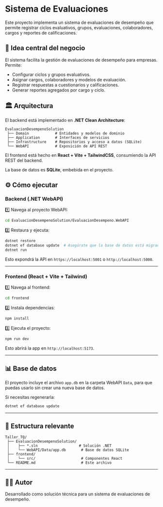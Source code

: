# Sistema de Evaluaciones

Este proyecto implementa un sistema de evaluaciones de desempeño que permite registrar ciclos evaluativos, grupos, evaluaciones, colaboradores, cargos y reportes de calificaciones.

## 🌟 Idea central del negocio

El sistema facilita la gestión de evaluaciones de desempeño para empresas. Permite:

- Configurar ciclos y grupos evaluativos.
- Asignar cargos, colaboradores y modelos de evaluación.
- Registrar respuestas a cuestionarios y calificaciones.
- Generar reportes agregados por cargo y ciclo.

## 🏛️ Arquitectura

El backend está implementado en **.NET Clean Architecture**:

```
EvaluacionDesempenoSolution
 ├── Domain            # Entidades y modelos de dominio
 ├── Application       # Interfaces de servicios
 ├── Infrastructure    # Repositorios y acceso a datos (SQLite)
 └── WebAPI            # Exposición de API REST
```

El frontend está hecho en **React + Vite + TailwindCSS**, consumiendo la API REST del backend.

La base de datos es **SQLite**, embebida en el proyecto.

## ⚙️ Cómo ejecutar

### Backend (.NET WebAPI)

1️⃣ Navega al proyecto WebAPI:

```bash
cd EvaluacionDesempenoSolution/EvaluacionDesempeno.WebAPI
```

2️⃣ Restaura y ejecuta:

```bash
dotnet restore
dotnet ef database update  # Asegúrate que la base de datos está migrada
dotnet run
```

Esto expondrá la API en `https://localhost:5001` o `http://localhost:5000`.

---

### Frontend (React + Vite + Tailwind)

1️⃣ Navega al frontend:

```bash
cd frontend
```

2️⃣ Instala dependencias:

```bash
npm install
```

3️⃣ Ejecuta el proyecto:

```bash
npm run dev
```

Esto abrirá la app en `http://localhost:5173`.

---

## 📊 Base de datos

El proyecto incluye el archivo `app.db` en la carpeta WebAPI `Data`, para que puedas usarlo sin crear una nueva base de datos.

Si necesitas regenerarla:

```bash
dotnet ef database update
```

---

## 📁 Estructura relevante

```
Taller_TQ/
 ├── EvaluacionDesempenoSolution/
 │    ├── *.sln                   # Solución .NET
 │    └── WebAPI/Data/app.db       # Base de datos SQLite
 ├── frontend/
 │    └── src/                     # Componentes React
 └── README.md                     # Este archivo
```

---

## 👨‍💻 Autor

Desarrollado como solución técnica para un sistema de evaluaciones de desempeño.

